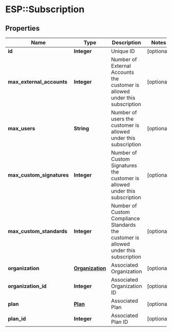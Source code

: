 # ESP::Subscription

## Properties
Name | Type | Description | Notes
------------ | ------------- | ------------- | -------------
**id** | **Integer** | Unique ID | [optional] 
**max_external_accounts** | **Integer** | Number of External Accounts the customer is allowed under this subscription | [optional] 
**max_users** | **String** | Number of users the customer is allowed under this subscription | [optional] 
**max_custom_signatures** | **Integer** | Number of Custom Signatures the customer is allowed under this subscription | [optional] 
**max_custom_standards** | **Integer** | Number of Custom Compliance Standards the customer is allowed under this subscription | [optional] 
**organization** | [**Organization**](Organization.md) | Associated Organization | [optional] 
**organization_id** | **Integer** | Associated Organization ID | [optional] 
**plan** | [**Plan**](Plan.md) | Associated Plan | [optional] 
**plan_id** | **Integer** | Associated Plan ID | [optional] 


